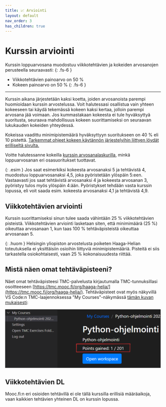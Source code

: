 ```yaml
---
title: 📈 Arviointi
layout: default
nav_order: 3
has_children: true
---
```


# Kurssin arviointi

Kurssin loppuarvosana muodostuu viikkotehtävien ja kokeiden arvosanojen perusteella seuraavasti:
{: .fs-6 }

* Viikkotehtävien painoarvo on 50 %
* Kokeen painoarvo on 50 %
{: .fs-6 }

---

Kurssin aikana järjestetään kaksi koetta, joiden arvosanoista parempi huomioidaan kurssin arvostelussa. Voit halutessasi osallistua vain yhteen kokeeseen tai käydä tekemässä kokeen kaksi kertaa, jolloin parempi arvosana jää voimaan. Jos kummastakaan kokeesta ei tule hyväksyttyä suoritusta, seuraava mahdollisuus kokeen suorittamiseksi on seuraavan lukukauden kokeiden yhteydessä.

Kokeissa vaadittu minimipistemäärä hyväksyttyyn suoritukseen on 40 % eli 10 pistettä. [Tarkemmat ohjeet kokeen käytännön järjestelyihin liittyen löydät erilliseltä sivulta.](/koe/)

Voitte halutessanne kokeilla [kurssin arvosanalaskurilla](/arvosanalaskuri/), minkä loppuarvosanan eri osasuoritukset tuottavat.

{: .esim }
Jos saat esimerkiksi kokeesta arvosanaksi 5 ja tehtävistä 4, muodostuu loppuarvosanaksi 4,5, joka pyöristetään ylöspäin 5:een. Vastaavasti jos saat tehtävistä arvosanaksi 4 ja kokeesta arvosanan 3, pyöristyy tulos myös ylöspäin 4:ään. Pyöristykset tehdään vasta kurssin lopussa, eli voit saada esim. kokeesta arvosanaksi 4,1 ja tehtävistä 4,9.



## Viikkotehtävien arviointi

Kurssin suorittamiseksi sinun tulee saada vähintään 25 % viikkotehtävien pisteistä. Viikkotehtävien arviointi lasketaan siten, että minimimäärä (25 %) oikeuttaa arvosanaan 1, kun taas 100 % tehtäväpisteistä oikeuttaa arvosanaan 5.

{: .huom }
Helsingin yliopiston arvostelusta poiketen Haaga-Helian toteutuksella ei yksittäisiin osioihin liittyviä minimipistemääriä. Pisteitä ei siis tarkastella osiokohtaisesti, vaan 25 % kokonaisuudesta riittää.


## Mistä näen omat tehtäväpisteeni?

Näet omat tehtäväpisteesi TMC-palvelusta kirjautumalla TMC-tunnuksillasi osoitteeseen [https://tmc.mooc.fi/org/haaga-helia/](https://tmc.mooc.fi/org/haaga-helia/). Tehtäväpisteet ovat myös näkyvillä VS Code:n TMC-laajennoksessa "My Courses"-näkymässä [tämän kuvan mukaisesti](/img/points-gained-tmc-plugin.png):

![My courses](/img/points-gained-tmc-plugin.png)


## Viikkotehtävien DL

Mooc.fi:n eri osioiden tehtävillä ei ole tällä kurssilla erillisiä määräaikoja, vaan kaikkien tehtävien yhteinen DL on kurssin lopussa.

